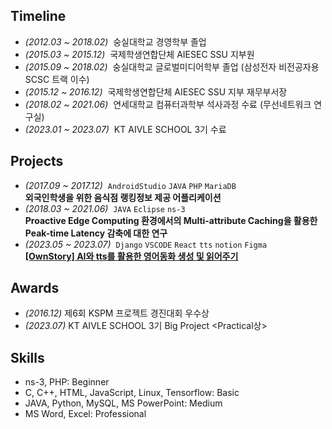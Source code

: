 ## Timeline

- _(2012.03 ~ 2018.02)_&nbsp; 숭실대학교 경영학부 졸업
- _(2015.03 ~ 2015.12)_&nbsp; 국제학생연합단체 AIESEC SSU 지부원
- _(2015.09 ~ 2018.02)_&nbsp; 숭실대학교 글로벌미디어학부 졸업 (삼성전자 비전공자용 SCSC 트랙 이수)
- _(2015.12 ~ 2016.12)_&nbsp; 국제학생연합단체 AIESEC SSU 지부 재무부서장
- _(2018.02 ~ 2021.06)_&nbsp; 연세대학교 컴퓨터과학부 석사과정 수료 (무선네트워크 연구실)
- _(2023.01 ~ 2023.07)_&nbsp; KT AIVLE SCHOOL 3기 수료

## Projects

- _(2017.09 ~ 2017.12)_&nbsp; `AndroidStudio` `JAVA` `PHP` `MariaDB`  
 **외국인학생을 위한 음식점 랭킹정보 제공 어플리케이션**
- _(2018.03 ~ 2021.06)_&nbsp; `JAVA` `Eclipse` `ns-3`  
 **Proactive Edge Computing 환경에서의 Multi-attribute Caching을 활용한 Peak-time Latency 감축에 대한 연구**
- _(2023.05 ~ 2023.07)_&nbsp; `Django` `VSCODE` `React` `tts` `notion` `Figma`  
 **[[OwnStory] AI와 tts를 활용한 영어동화 생성 및 읽어주기](https://github.com/AIVLE-School-Third-Big-Project/Fairytale/tree/release)**

## Awards

- _(2016.12)_ 제6회 KSPM 프로젝트 경진대회 우수상
- _(2023.07)_ KT AIVLE SCHOOL 3기 Big Project <Practical상>

## Skills

- ns-3, PHP: Beginner
- C, C++, HTML, JavaScript, Linux, Tensorflow: Basic
- JAVA, Python, MySQL, MS PowerPoint: Medium
- MS Word, Excel: Professional
